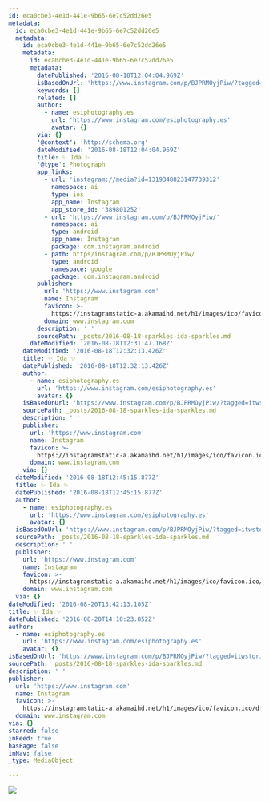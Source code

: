 ```yaml
---
id: eca0cbe3-4e1d-441e-9b65-6e7c52dd26e5
metadata:
  id: eca0cbe3-4e1d-441e-9b65-6e7c52dd26e5
  metadata:
    id: eca0cbe3-4e1d-441e-9b65-6e7c52dd26e5
    metadata:
      id: eca0cbe3-4e1d-441e-9b65-6e7c52dd26e5
      metadata:
        datePublished: '2016-08-18T12:04:04.969Z'
        isBasedOnUrl: 'https://www.instagram.com/p/BJPRMOyjPiw/?tagged=itwstories'
        keywords: []
        related: []
        author:
          - name: esiphotography.es
            url: 'https://www.instagram.com/esiphotography.es'
            avatar: {}
        via: {}
        '@context': 'http://schema.org'
        dateModified: '2016-08-18T12:04:04.969Z'
        title: ✨ Ida ✨
        '@type': Photograph
        app_links:
          - url: 'instagram://media?id=1319348823147739312'
            namespace: ai
            type: ios
            app_name: Instagram
            app_store_id: '389801252'
          - url: 'https://www.instagram.com/p/BJPRMOyjPiw/'
            namespace: ai
            type: android
            app_name: Instagram
            package: com.instagram.android
          - path: https/instagram.com/p/BJPRMOyjPiw/
            type: android
            namespace: google
            package: com.instagram.android
        publisher:
          url: 'https://www.instagram.com'
          name: Instagram
          favicon: >-
            https://instagramstatic-a.akamaihd.net/h1/images/ico/favicon.ico/dfa85bb1fd63.ico
          domain: www.instagram.com
        description: ' '
        sourcePath: _posts/2016-08-18-sparkles-ida-sparkles.md
      dateModified: '2016-08-18T12:31:47.168Z'
    dateModified: '2016-08-18T12:32:13.426Z'
    title: ✨ Ida ✨
    datePublished: '2016-08-18T12:32:13.426Z'
    author:
      - name: esiphotography.es
        url: 'https://www.instagram.com/esiphotography.es'
        avatar: {}
    isBasedOnUrl: 'https://www.instagram.com/p/BJPRMOyjPiw/?tagged=itwstories'
    sourcePath: _posts/2016-08-18-sparkles-ida-sparkles.md
    description: ' '
    publisher:
      url: 'https://www.instagram.com'
      name: Instagram
      favicon: >-
        https://instagramstatic-a.akamaihd.net/h1/images/ico/favicon.ico/dfa85bb1fd63.ico
      domain: www.instagram.com
    via: {}
  dateModified: '2016-08-18T12:45:15.877Z'
  title: ✨ Ida ✨
  datePublished: '2016-08-18T12:45:15.877Z'
  author:
    - name: esiphotography.es
      url: 'https://www.instagram.com/esiphotography.es'
      avatar: {}
  isBasedOnUrl: 'https://www.instagram.com/p/BJPRMOyjPiw/?tagged=itwstories'
  sourcePath: _posts/2016-08-18-sparkles-ida-sparkles.md
  description: ' '
  publisher:
    url: 'https://www.instagram.com'
    name: Instagram
    favicon: >-
      https://instagramstatic-a.akamaihd.net/h1/images/ico/favicon.ico/dfa85bb1fd63.ico
    domain: www.instagram.com
  via: {}
dateModified: '2016-08-20T13:42:13.105Z'
title: ✨ Ida ✨
datePublished: '2016-08-20T14:10:23.852Z'
author:
  - name: esiphotography.es
    url: 'https://www.instagram.com/esiphotography.es'
    avatar: {}
isBasedOnUrl: 'https://www.instagram.com/p/BJPRMOyjPiw/?tagged=itwstories'
sourcePath: _posts/2016-08-18-sparkles-ida-sparkles.md
description: ' '
publisher:
  url: 'https://www.instagram.com'
  name: Instagram
  favicon: >-
    https://instagramstatic-a.akamaihd.net/h1/images/ico/favicon.ico/dfa85bb1fd63.ico
  domain: www.instagram.com
via: {}
starred: false
inFeed: true
hasPage: false
inNav: false
_type: MediaObject

---
```

![ ](https://imgflo.herokuapp.com/graph/vahj1ThiexotieMo/51653d8beefeae94be59e10664d97ed4/croprotate.jpg?cropheight=441&cropwidth=640&degrees=0&input=https%3A%2F%2Fscontent.cdninstagram.com%2Ft51.2885-15%2Fs640x640%2Fsh0.08%2Fe35%2F14063686_1127936450595787_476320734_n.jpg%3Fig_cache_key%3DMTMxOTM0ODgyMzE0NzczOTMxMg%253D%253D.2&x=0&y=104)